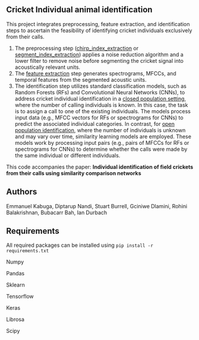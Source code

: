 ## Cricket Individual animal identification
This project integrates preprocessing, feature extraction, and identification steps to ascertain the feasibility of identifying cricket individuals exclusively from their calls.

1. The preprocessing step ([chirp_index_extraction](https://github.com/kabuga1987/Cricket_Identification/tree/main/chirp_index_extraction) or [segment_index_extraction](https://github.com/kabuga1987/Cricket_Identification/tree/main/segment_index_extraction)) applies a noise reduction algorithm and a lower filter to remove noise before segmenting the cricket signal into acoustically relevant units.
2. The [feature extraction](https://github.com/kabuga1987/Cricket_Identification/tree/main/segment_spectrogram_mfcc_feature_extraction) step generates spectrograms, MFCCs, and temporal features from the segmented acoustic units.
3. The identification step utilizes standard classification models, such as Random Forests (RFs) and Convolutional Neural Networks (CNNs), to address cricket individual identification in a [closed population setting](https://github.com/kabuga1987/Cricket_Identification/tree/main/closed_population_ID), where the number of calling individuals is known. In this case, the task is to assign a call to one of the existing individuals. The models process input data (e.g., MFCC vectors for RFs or spectrograms for CNNs) to predict the associated individual categories. In contrast, for [open population identification](https://github.com/kabuga1987/Cricket_Identification/tree/main/open_population_ID), where the number of individuals is unknown and may vary over time, similarity learning models are employed. These models work by processing input pairs (e.g., pairs of MFCCs for RFs or spectrograms for CNNs) to determine whether the calls were made by the same individual or different individuals.

This code accompanies the paper: **Individual identification of field crickets from their calls using similarity comparison networks**

## Authors
Emmanuel Kabuga, Diptarup Nandi, Stuart Burrell, Gciniwe Dlamini, Rohini Balakrishnan, Bubacarr Bah, Ian Durbach

## Requirements


All required packages can be installed  using `pip install -r requirements.txt`

Numpy

Pandas

Sklearn

Tensorflow

Keras

Librosa

Scipy



